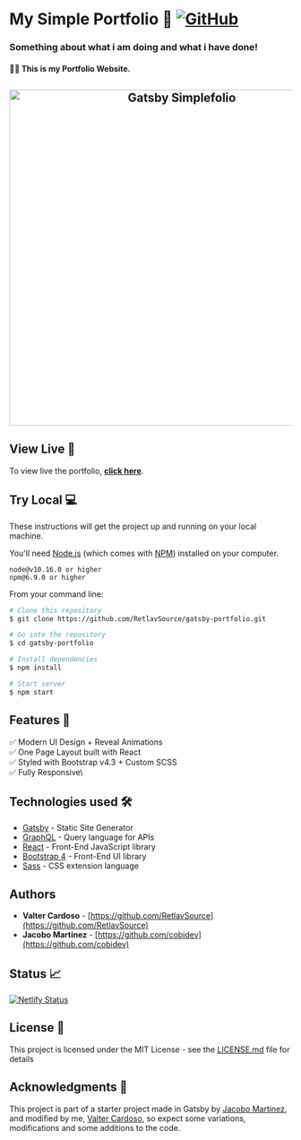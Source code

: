 # My Simple Portfolio 📃 [![GitHub](https://img.shields.io/github/license/RetlavSource/gatsby-portfolio?color=blue)](https://github.com/RetlavSource/gatsby-portfolio/blob/main/LICENSE.md)

### Something about what i am doing and what i have done!
#### 🧑‍💻 This is my Portfolio Website.

<h2 align="center">
  <img src="./examples/demo.gif" alt="Gatsby Simplefolio" width="600px" />
  <br>
</h2>

## View Live 🔎

To view live the portfolio, **[click here](https://valter.netlify.app/)**.

## Try Local 💻

These instructions will get the project up and running on your local machine.

You'll need [Node.js](https://nodejs.org/en/download/) (which comes with [NPM](http://npmjs.com)) installed on your computer.

```
node@v10.16.0 or higher
npm@6.9.0 or higher
```

From your command line:

```bash
# Clone this repository
$ git clone https://github.com/RetlavSource/gatsby-portfolio.git

# Go into the repository
$ cd gatsby-portfolio

# Install dependencies
$ npm install

# Start server
$ npm start
```

## Features 📝

✅ Modern UI Design + Reveal Animations\
✅ One Page Layout built with React\
✅ Styled with Bootstrap v4.3 + Custom SCSS\
✅ Fully Responsive\

## Technologies used 🛠️

- [Gatsby](https://www.gatsbyjs.org/) - Static Site Generator
- [GraphQL](https://graphql.org/) - Query language for APIs
- [React](https://es.reactjs.org/) - Front-End JavaScript library
- [Bootstrap 4](https://getbootstrap.com/docs/4.3/getting-started/introduction/) - Front-End UI library
- [Sass](https://sass-lang.com/documentation) - CSS extension language

## Authors

- **Valter Cardoso** - [https://github.com/RetlavSource](https://github.com/RetlavSource)
- **Jacobo Martinez** - [https://github.com/cobidev](https://github.com/cobidev)

## Status 📈

[![Netlify Status](https://api.netlify.com/api/v1/badges/2dc320ba-2e7e-4338-b239-0d0124bdeeb9/deploy-status)](https://app.netlify.com/sites/valter/deploys)

## License 📄

This project is licensed under the MIT License - see the [LICENSE.md](LICENSE.md) file for details

## Acknowledgments 🎁

This project is part of a starter project made in Gatsby by [Jacobo Martinez](https://github.com/cobidev), and modified by me, [Valter Cardoso](https://github.com/RetlavSource), so expect some variations, modifications and some additions to the code.